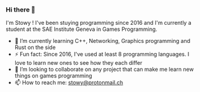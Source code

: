 
<!--
**St0wy/St0wy** is a ✨ _special_ ✨ repository because its `README.md` (this file) appears on your GitHub profile.

Here are some ideas to get you started:

- 🔭 I’m currently working on ...
- 👯 I’m looking to collaborate on ...
- 🤔 I’m looking for help with ... 
- 💬 Ask me about ...
- 😄 Pronouns: ...

-->

### Hi there 👋

I'm Stowy ! I've been stuying programming since 2016 and I'm currently a student at the SAE Institute Geneva in Games Programming.

- 🌱 I’m currently learning C++, Networking, Graphics programming and Rust on the side
- ⚡ Fun fact: Since 2016, I've used at least 8 programming languages. I love to learn new ones to see how they each differ
- 👯 I’m looking to collaborate on any project that can make me learn new things on games programming
- 📫 How to reach me: [stowy@protonmail.ch](mailto:stowy@protonmail.ch)
